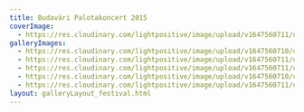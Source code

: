 ```yaml
---
title: Budavári Palotakoncert 2015
coverImage:
  - https://res.cloudinary.com/lightpositive/image/upload/v1647560711/uploads/Budav%C3%A1ri%20Palotakoncert%202015/Budavari-Palota-koncert.jpg
galleryImages: 
  - https://res.cloudinary.com/lightpositive/image/upload/v1647560710/uploads/Budav%C3%A1ri%20Palotakoncert%202015/00Budavari-Palota-koncert3.jpg
  - https://res.cloudinary.com/lightpositive/image/upload/v1647560711/uploads/Budav%C3%A1ri%20Palotakoncert%202015/Budavari-Palota-koncert6.jpg
  - https://res.cloudinary.com/lightpositive/image/upload/v1647560711/uploads/Budav%C3%A1ri%20Palotakoncert%202015/Budavari-Palota-koncert5.jpg
  - https://res.cloudinary.com/lightpositive/image/upload/v1647560710/uploads/Budav%C3%A1ri%20Palotakoncert%202015/01Budavari-Palota-koncert.jpg
  - https://res.cloudinary.com/lightpositive/image/upload/v1647560711/uploads/Budav%C3%A1ri%20Palotakoncert%202015/Budavari-Palota-koncert.jpg
layout: galleryLayout_festival.html
---
```

